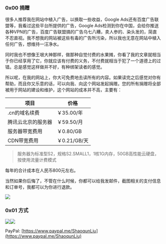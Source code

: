 ### 0x00 捐赠

很多人推荐我在网站中植入广告，以换取一些收益，Google Ads还有百度广告联盟等，我看过这些平台所提供的广告，Google Ads检测到你在中国，会给你推送各种VPN的广告，百度广告联盟搞的广告乌七八糟，卖人参的、染头发的，简直不忍直视。我不想我的网站被这些有毒的广告所污染，所以我也无意在网站中植入任何广告，想维持一汪净水。

同时我也不想像王垠大神那样，做那种自觉付费的水果摊，你看了我的文章就相当于你已经享用了它，你就应该有付费的义务，不付费就相当于犯了一个道德上的过错。总是感觉这样做并不好，有种绑架读者的感觉。

所以呢，在我的网站上，你大可免费地去读所有的内容。如果读完之后感觉对你有帮助，而且你又乐意的话，可以向我、向这个网站发起捐赠。您的所有捐赠将全部被用于网站的建设和维护，这个网站的成本并不高，主要有：

| 项目               | 价格         |
| ------------------ | ------------ |
| .cn的域名续费      | ￥35.00/年   |
| 腾讯云北京的服务器 | ￥59.50/月   |
| 服务器带宽费用     | ￥0.80/GB    |
| CDN带宽费用        | ￥0.21/GB/天 |

> 服务器为标准型S2，规格S2.SMALL1，1核1G内存，50GB高性能云硬盘，按使用流量计费模式

每年的合计成本在人民币800元左右。

当然如果你后悔了，不管在什么时候，你都可以给我发邮件，截图相关的支付信息和订单号，我都可以为你进行退款。

![](https://bucket.shaoqunliu.cn/image/gmail.png)

### 0x01 方式

![](https://bucket.shaoqunliu.cn/image/Alipay.png)![](https://bucket.shaoqunliu.cn/image/WeChat.png)

PayPal: [https://www.paypal.me/ShaoqunLiu](https://www.paypal.me/ShaoqunLiu)

